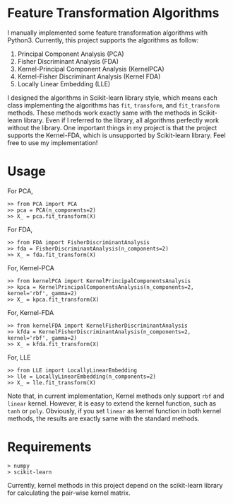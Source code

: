 Feature Transformation Algorithms
======
I manually implemented some feature transformation algorithms with Python3. Currently, this project supports the algorithms as follow:

1. Principal Component Analysis (PCA)
2. Fisher Discriminant Analysis (FDA)
3. Kernel-Principal Component Analysis (KernelPCA)
4. Kernel-Fisher Discriminant Analysis (Kernel FDA)
5. Locally Linear Embedding (LLE)

I designed the algorithms in Scikit-learn library style, which means each class implementing the algorithms has `fit`, `transform`, and `fit_transform` methods.
These methods work exactly same with the methods in Scikit-learn library. 
Even if I referred to the library, all algorithms perfectly work without the library.
One important things in my project is that the project supports the Kernel-FDA, which is unsupported by Scikit-learn library.
Feel free to use my implementation!

Usage
==
For PCA,
```
>> from PCA import PCA
>> pca = PCA(n_components=2)
>> X_ = pca.fit_transform(X)
```
For FDA,
```
>> from FDA import FisherDiscriminantAnalysis
>> fda = FisherDiscriminantAnalysis(n_components=2)
>> X_ = fda.fit_transform(X)
```
For, Kernel-PCA
```
>> from kernelPCA import KernelPrincipalComponentsAnalysis
>> kpca = KernelPrincipalComponentsAnalysis(n_components=2, kernel='rbf', gamma=2)
>> X_ = kpca.fit_transform(X)
```
For, Kernel-FDA
```
>> from kernelFDA import KernelFisherDiscriminantAnalysis
>> kfda = KernelFisherDiscriminantAnalysis(n_components=2, kernel='rbf', gamma=2)
>> X_ = kfda.fit_transform(X)
```
For, LLE
```
>> from LLE import LocallyLinearEmbedding
>> lle = LocallyLinearEmbedding(n_components=2)
>> X_ = lle.fit_transform(X)
```

Note that, in current implementation, Kernel methods only support `rbf` and `linear` kernel.
However, it is easy to extend the kernel function, such as `tanh` or `poly`.
Obviously, if you set `linear` as kernel function in both kernel methods, 
the results are exactly same with the standard methods.

Requirements
==
```
> numpy
> scikit-learn
```
Currently, kernel methods in this project depend on the scikit-learn library 
for calculating the pair-wise kernel matrix.
